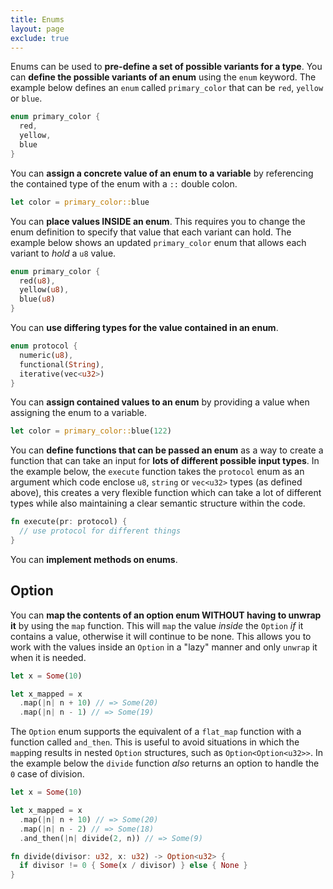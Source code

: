 ```yaml
---
title: Enums
layout: page
exclude: true
---
```


Enums can be used to **pre-define a set of possible variants for a type**. You can **define the possible variants of an enum** using the `enum` keyword. The example below defines an `enum` called `primary_color` that can be `red`, `yellow` or `blue`.
```rust
enum primary_color {
  red,
  yellow,
  blue
}
```

You can **assign a concrete value of an enum to a variable** by referencing the contained type of the enum with a `::` double colon.
```rust
let color = primary_color::blue
```

You can **place values INSIDE an enum**. This requires you to change the enum definition to specify that value that each variant can hold. The example below shows an updated `primary_color` enum that allows each variant to *hold* a `u8` value.
```rust
enum primary_color {
  red(u8),
  yellow(u8),
  blue(u8)
}
```

You can **use differing types for the value contained in an enum**.
```rust
enum protocol {
  numeric(u8),
  functional(String),
  iterative(vec<u32>)
}
```

You can **assign contained values to an enum** by providing a value when assigning the enum to a variable.
```rust
let color = primary_color::blue(122)
```

You can **define functions that can be passed an enum** as a way to create a function that can take an input for **lots of different possible input types**. In the example below, the `execute` function takes the `protocol` enum as an argument which code enclose `u8`, `string` or `vec<u32>` types (as defined above), this creates a very flexible function which can take a lot of different types while also maintaining a clear semantic structure within the code.
```rust
fn execute(pr: protocol) {
  // use protocol for different things
}
```

You can **implement methods on enums**.

## Option

You can **map the contents of an option enum WITHOUT having to unwrap it** by using the `map` function. This will `map` the value *inside* the `Option` *if* it contains a value, otherwise it will continue to be none. This allows you to work with the values inside an `Option` in a "lazy" manner and only `unwrap` it when it is needed.
```rust
let x = Some(10)

let x_mapped = x
  .map(|n| n + 10) // => Some(20)
  .map(|n| n - 1) // => Some(19)
```

The `Option` enum supports the equivalent of a `flat_map` function with a function called `and_then`. This is useful to avoid situations in which the `map`ping results in nested `Option` structures, such as `Option<Option<u32>>`. In the example below the `divide` function *also* returns an option to handle the `0` case of division. 
```rust
let x = Some(10)

let x_mapped = x
  .map(|n| n + 10) // => Some(20)
  .map(|n| n - 2) // => Some(18)
  .and_then(|n| divide(2, n)) // => Some(9)

fn divide(divisor: u32, x: u32) -> Option<u32> {
  if divisor != 0 { Some(x / divisor) } else { None }
}
```


<!--stackedit_data:
eyJoaXN0b3J5IjpbLTE0ODI5MTQzNjQsLTE4MTUxMTUxLDE1ND
k2MjI3NzldfQ==
-->